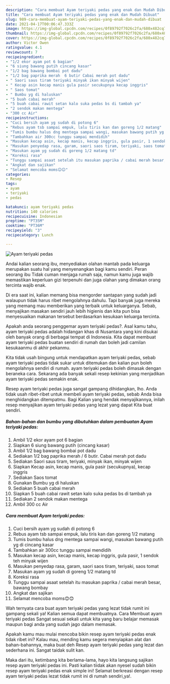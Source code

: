 ```yaml
---
description: "Cara membuat Ayam teriyaki pedas yang enak dan Mudah Dibuat"
title: "Cara membuat Ayam teriyaki pedas yang enak dan Mudah Dibuat"
slug: 989-cara-membuat-ayam-teriyaki-pedas-yang-enak-dan-mudah-dibuat
date: 2021-04-17T00:06:47.333Z
image: https://img-global.cpcdn.com/recipes/0f89792f7026c2fa/680x482cq70/ayam-teriyaki-pedas-foto-resep-utama.jpg
thumbnail: https://img-global.cpcdn.com/recipes/0f89792f7026c2fa/680x482cq70/ayam-teriyaki-pedas-foto-resep-utama.jpg
cover: https://img-global.cpcdn.com/recipes/0f89792f7026c2fa/680x482cq70/ayam-teriyaki-pedas-foto-resep-utama.jpg
author: Victor Owen
ratingvalue: 4.1
reviewcount: 7
recipeingredient:
- "1/2 ekor ayam pot 6 bagian"
- "6 siung bawang putih cincang kasar"
- "1/2 bag bawang bombai pot dadu"
- "1/2 bag paprika merah  6 butir Cabai merah pot dadu"
- " Saori saus tiram teriyaki minyak ikan minyak wijen"
- " Kecap asin kecap manis gula pasir secukupnya kecap inggris"
- " Saos tomat"
- " Bumbu yg di haluskan"
- "5 buah cabai merah"
- "5 buah cabai rawit setan kalo suka pedas bs di tambah ya"
- "2 sendok makan mentega"
- "300 cc Air"
recipeinstructions:
- "Cuci bersih ayam yg sudah di potong 6"
- "Rebus ayam tsb sampai empuk, lalu tiris kan dan goreng 1/2 matang"
- "Tumis bumbu halus dng mentega sampai wangi, masukan bawang putih yg di cincang kasar"
- "Tambahkan air 300cc tunggu sampai mendidih"
- "Masukan kecap asin, kecap manis, kecap inggris, gula pasir, 1 sendok teh minyak wijen"
- "Masukan penyedap rasa, garam, saori saos tiram, teriyaki, saos tomat"
- "Masukan ayam yg sudah di goreng 1/2 matang td"
- "Koreksi rasa"
- "Tunggu sampai asaat setelah itu masukan paprika / cabai merah besar, bawang bombay"
- "Angkat dan sajikan"
- "Selamat mencoba moms😊😊"
categories:
- Resep
tags:
- ayam
- teriyaki
- pedas

katakunci: ayam teriyaki pedas 
nutrition: 140 calories
recipecuisine: Indonesian
preptime: "PT35M"
cooktime: "PT36M"
recipeyield: "3"
recipecategory: Lunch

---
```



![Ayam teriyaki pedas](https://img-global.cpcdn.com/recipes/0f89792f7026c2fa/680x482cq70/ayam-teriyaki-pedas-foto-resep-utama.jpg)

Andai kalian seorang ibu, menyediakan olahan mantab pada keluarga merupakan suatu hal yang menyenangkan bagi kamu sendiri. Peran seorang ibu Tidak cuman menjaga rumah saja, namun kamu juga wajib memastikan keperluan gizi terpenuhi dan juga olahan yang dimakan orang tercinta wajib enak.

Di era  saat ini, kalian memang bisa mengorder santapan yang sudah jadi walaupun tidak harus ribet mengolahnya dahulu. Tapi banyak juga mereka yang memang mau memberikan yang terbaik untuk keluarganya. Sebab, menyajikan masakan sendiri jauh lebih higienis dan kita pun bisa menyesuaikan makanan tersebut berdasarkan kesukaan keluarga tercinta. 



Apakah anda seorang penggemar ayam teriyaki pedas?. Asal kamu tahu, ayam teriyaki pedas adalah hidangan khas di Nusantara yang kini disukai oleh banyak orang di berbagai tempat di Indonesia. Kita dapat membuat ayam teriyaki pedas buatan sendiri di rumah dan boleh jadi camilan kesukaanmu di akhir pekanmu.

Kita tidak usah bingung untuk mendapatkan ayam teriyaki pedas, sebab ayam teriyaki pedas tidak sukar untuk ditemukan dan kalian pun boleh mengolahnya sendiri di rumah. ayam teriyaki pedas boleh dimasak dengan beraneka cara. Sekarang ada banyak sekali resep kekinian yang menjadikan ayam teriyaki pedas semakin enak.

Resep ayam teriyaki pedas juga sangat gampang dihidangkan, lho. Anda tidak usah ribet-ribet untuk membeli ayam teriyaki pedas, sebab Anda bisa menghidangkan ditempatmu. Bagi Kalian yang hendak menyajikannya, inilah resep menyajikan ayam teriyaki pedas yang lezat yang dapat Kita buat sendiri.

<!--inarticleads1-->

##### Bahan-bahan dan bumbu yang dibutuhkan dalam pembuatan Ayam teriyaki pedas:

1. Ambil 1/2 ekor ayam pot 6 bagian
1. Siapkan 6 siung bawang putih (cincang kasar)
1. Ambil 1/2 bag bawang bombai pot dadu
1. Sediakan 1/2 bag paprika merah / 6 butir. Cabai merah pot dadu
1. Sediakan  Saori saus tiram, teriyaki, minyak ikan, minyak wijen
1. Siapkan  Kecap asin, kecap manis, gula pasir (secukupnya), kecap inggris
1. Sediakan  Saos tomat
1. Gunakan  Bumbu yg di haluskan
1. Sediakan 5 buah cabai merah
1. Siapkan 5 buah cabai rawit setan kalo suka pedas bs di tambah ya
1. Sediakan 2 sendok makan mentega
1. Ambil 300 cc Air




<!--inarticleads2-->

##### Cara membuat Ayam teriyaki pedas:

1. Cuci bersih ayam yg sudah di potong 6
1. Rebus ayam tsb sampai empuk, lalu tiris kan dan goreng 1/2 matang
1. Tumis bumbu halus dng mentega sampai wangi, masukan bawang putih yg di cincang kasar
1. Tambahkan air 300cc tunggu sampai mendidih
1. Masukan kecap asin, kecap manis, kecap inggris, gula pasir, 1 sendok teh minyak wijen
1. Masukan penyedap rasa, garam, saori saos tiram, teriyaki, saos tomat
1. Masukan ayam yg sudah di goreng 1/2 matang td
1. Koreksi rasa
1. Tunggu sampai asaat setelah itu masukan paprika / cabai merah besar, bawang bombay
1. Angkat dan sajikan
1. Selamat mencoba moms😊😊




Wah ternyata cara buat ayam teriyaki pedas yang lezat tidak rumit ini gampang sekali ya! Kalian semua dapat membuatnya. Cara Membuat ayam teriyaki pedas Sangat sesuai sekali untuk kita yang baru belajar memasak maupun bagi anda yang sudah jago dalam memasak.

Apakah kamu mau mulai mencoba bikin resep ayam teriyaki pedas enak tidak ribet ini? Kalau mau, mending kamu segera menyiapkan alat dan bahan-bahannya, maka buat deh Resep ayam teriyaki pedas yang lezat dan sederhana ini. Sangat taidak sulit kan. 

Maka dari itu, ketimbang kita berlama-lama, hayo kita langsung sajikan resep ayam teriyaki pedas ini. Pasti kalian tiidak akan nyesel sudah bikin resep ayam teriyaki pedas enak simple ini! Selamat berkreasi dengan resep ayam teriyaki pedas lezat tidak rumit ini di rumah sendiri,ya!.

